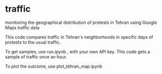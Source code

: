 # traffic
monitoring the geographical distribution of protests in Tehran using Google Maps traffic data

This code compares traffic in Tehran's neighborhoods in specific days of protests to the usual traffic. 

To get samples, use run.ipynb , with your own API key. This code gets a sample of traffic once an hour. 

To plot the outcome, use plot_tehran_map.ipynb
